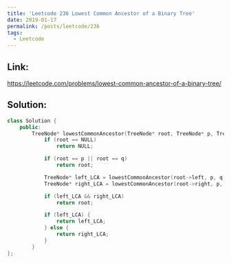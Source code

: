 ```yaml
---
title: 'Leetcode 236 Lowest Common Ancestor of a Binary Tree'
date: 2019-01-17
permalink: /posts/leetcode/236
tags:
  - Leetcode
---
```

## Link: ##
https://leetcode.com/problems/lowest-common-ancestor-of-a-binary-tree/

## Solution: ##
```cpp
class Solution {
    public:
        TreeNode* lowestCommonAncestor(TreeNode* root, TreeNode* p, TreeNode* q) {
            if (root == NULL)
                return NULL;

            if (root == p || root == q)
                return root;

            TreeNode* left_LCA = lowestCommonAncestor(root->left, p, q);
            TreeNode* right_LCA = lowestCommonAncestor(root->right, p, q);

            if (left_LCA && right_LCA)
                return root;

            if (left_LCA) {
                return left_LCA;
            } else {
                return right_LCA;
            }
        }
};
```
